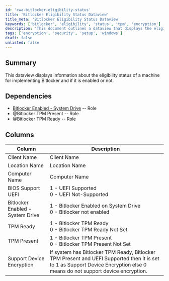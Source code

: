 ```yaml
---
id: 'cwa-bitlocker-eligibility-status'
title: 'Bitlocker Eligibility Status Dataview'
title_meta: 'Bitlocker Eligibility Status Dataview'
keywords: ['bitlocker', 'eligibility', 'status', 'tpm', 'encryption']
description: 'This document outlines a dataview that displays the eligibility status of machines for implementing Bitlocker, including whether it is enabled and the necessary dependencies for proper functionality.'
tags: ['encryption', 'security', 'setup', 'windows']
draft: false
unlisted: false
---
```

## Summary

This dataview displays information about the eligibility status of a machine for implementing Bitlocker and if it is enabled or not.

## Dependencies

- [Bitlocker Enabled - System Drive](https://proval.itglue.com/DOC-5078775-7920473) -- Role
- @Bitlocker TPM Present -- Role
- @Bitlocker TPM Ready -- Role

## Columns

| Column                          | Description                                                                                                                                    |
|---------------------------------|------------------------------------------------------------------------------------------------------------------------------------------------|
| Client Name                     | Client Name                                                                                                                                   |
| Location Name                   | Location Name                                                                                                                                 |
| Computer Name                   | Computer Name                                                                                                                                 |
| BIOS Support UEFI               | 1 - UEFI Supported<br>0 - UEFI Not-Supported                                                                                                  |
| Bitlocker Enabled - System Drive | 1 - Bitlocker Enabled on System Drive<br>0 - Bitlocker not enabled                                                                           |
| TPM Ready                       | 1 - Bitlocker TPM Ready<br>0 - Bitlocker TPM Ready Not Set                                                                                   |
| TPM Present                     | 1 - Bitlocker TPM Present<br>0 - Bitlocker TPM Present Not Set                                                                               |
| Support Device Encryption        | If system has Bitlocker TPM Ready, Bitlocker TPM Present and UEFI Supported then it is set to 1 as Support Device Encryption else 0 means do not support device encryption. |

